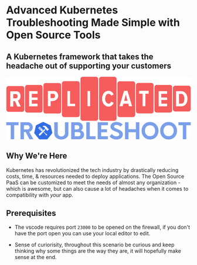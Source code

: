 # Advanced Kubernetes Troubleshooting Made Simple with Open Source Tools
## A Kubernetes framework that takes the headache out of supporting your customers

![replicated logo](../../assets/replicated-logo-red.png)
![troubleshoot.sh logo](../../assets/troubleshoot-logo.png)

## Why We're Here

Kubernetes has revolutionized the tech industry by drastically reducing costs, time, & resources needed to deploy applications. The Open Source PaaS can be customized to meet the needs of almost any organization - which is awesome, but can also cause a lot of headaches when it comes to compatibility with *your* app.

## Prerequisites

* The vscode requires port `23000` to be opened on the firewall, if you don't have the port open you can use your local editor to edit.

* Sense of curiorisity, throughout this scenario be curious and keep thinking why some things are the way they are, it will hopefully make sense at the end.